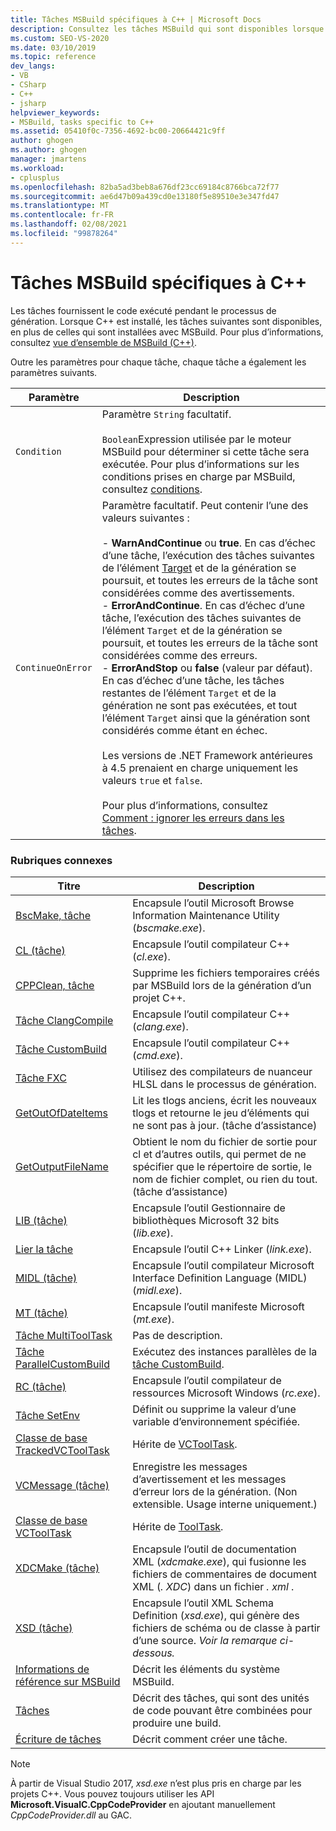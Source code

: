 ```yaml
---
title: Tâches MSBuild spécifiques à C++ | Microsoft Docs
description: Consultez les tâches MSBuild qui sont disponibles lorsque C++ est installé, que MSBuild utilise lors de la génération de code C++.
ms.custom: SEO-VS-2020
ms.date: 03/10/2019
ms.topic: reference
dev_langs:
- VB
- CSharp
- C++
- jsharp
helpviewer_keywords:
- MSBuild, tasks specific to C++
ms.assetid: 05410f0c-7356-4692-bc00-20664421c9ff
author: ghogen
ms.author: ghogen
manager: jmartens
ms.workload:
- cplusplus
ms.openlocfilehash: 82ba5ad3beb8a676df23cc69184c8766bca72f77
ms.sourcegitcommit: ae6d47b09a439cd0e13180f5e89510e3e347fd47
ms.translationtype: MT
ms.contentlocale: fr-FR
ms.lasthandoff: 02/08/2021
ms.locfileid: "99878264"
---
```

# <a name="msbuild-tasks-specific-to-c"></a>Tâches MSBuild spécifiques à C++

Les tâches fournissent le code exécuté pendant le processus de génération. Lorsque C++ est installé, les tâches suivantes sont disponibles, en plus de celles qui sont installées avec MSBuild. Pour plus d’informations, consultez [vue d’ensemble de MSBuild (C++)](/cpp/build/msbuild-visual-cpp-overview).

 Outre les paramètres pour chaque tâche, chaque tâche a également les paramètres suivants.

| Paramètre | Description |
|-------------------| - |
| `Condition` | Paramètre `String` facultatif.<br /><br /> `Boolean`Expression utilisée par le moteur MSBuild pour déterminer si cette tâche sera exécutée. Pour plus d’informations sur les conditions prises en charge par MSBuild, consultez [conditions](../msbuild/msbuild-conditions.md). |
| `ContinueOnError` | Paramètre facultatif. Peut contenir l’une des valeurs suivantes :<br /><br /> -   **WarnAndContinue** ou **true**. En cas d’échec d’une tâche, l’exécution des tâches suivantes de l’élément [Target](../msbuild/target-element-msbuild.md) et de la génération se poursuit, et toutes les erreurs de la tâche sont considérées comme des avertissements.<br />-   **ErrorAndContinue**. En cas d’échec d’une tâche, l’exécution des tâches suivantes de l’élément `Target` et de la génération se poursuit, et toutes les erreurs de la tâche sont considérées comme des erreurs.<br />-   **ErrorAndStop** ou **false** (valeur par défaut). En cas d’échec d’une tâche, les tâches restantes de l’élément `Target` et de la génération ne sont pas exécutées, et tout l’élément `Target` ainsi que la génération sont considérés comme étant en échec.<br /><br /> Les versions de .NET Framework antérieures à 4.5 prenaient en charge uniquement les valeurs `true` et `false`.<br /><br /> Pour plus d’informations, consultez [Comment : ignorer les erreurs dans les tâches](../msbuild/how-to-ignore-errors-in-tasks.md). |

### <a name="related-topics"></a>Rubriques connexes

|Titre|Description|
|-----------|-----------------|
|[BscMake, tâche](../msbuild/bscmake-task.md)|Encapsule l’outil Microsoft Browse Information Maintenance Utility (*bscmake.exe*).|
|[CL (tâche)](../msbuild/cl-task.md)|Encapsule l’outil compilateur C++ (*cl.exe*).|
|[CPPClean, tâche](../msbuild/cppclean-task.md)|Supprime les fichiers temporaires créés par MSBuild lors de la génération d’un projet C++.|
|[Tâche ClangCompile](../msbuild/clangcompile-task.md)|Encapsule l’outil compilateur C++ (*clang.exe*).|
|[Tâche CustomBuild](../msbuild/custombuild-task.md)|Encapsule l’outil compilateur C++ (*cmd.exe*).|
|[Tâche FXC](../msbuild/fxc-task.md)|Utilisez des compilateurs de nuanceur HLSL dans le processus de génération.|
|[GetOutOfDateItems](../msbuild/getoutofdateitems-task.md)|Lit les tlogs anciens, écrit les nouveaux tlogs et retourne le jeu d’éléments qui ne sont pas à jour. (tâche d’assistance)|
|[GetOutputFileName](../msbuild/getoutputfilename-task.md)|Obtient le nom du fichier de sortie pour cl et d’autres outils, qui permet de ne spécifier que le répertoire de sortie, le nom de fichier complet, ou rien du tout. (tâche d’assistance)|
|[LIB (tâche)](../msbuild/lib-task.md)|Encapsule l’outil Gestionnaire de bibliothèques Microsoft 32 bits (*lib.exe*).|
|[Lier la tâche](../msbuild/link-task.md)|Encapsule l’outil C++ Linker (*link.exe*).|
|[MIDL (tâche)](../msbuild/midl-task.md)|Encapsule l’outil compilateur Microsoft Interface Definition Language (MIDL) (*midl.exe*).|
|[MT (tâche)](../msbuild/mt-task.md)|Encapsule l’outil manifeste Microsoft (*mt.exe*).|
|[Tâche MultiToolTask](../msbuild/multitooltask-task.md)|Pas de description.|
|[Tâche ParallelCustomBuild](../msbuild/parallelcustombuild-task.md)|Exécutez des instances parallèles de la [tâche CustomBuild](../msbuild/custombuild-task.md).|
|[RC (tâche)](../msbuild/rc-task.md)|Encapsule l’outil compilateur de ressources Microsoft Windows (*rc.exe*).|
|[Tâche SetEnv](../msbuild/setenv-task.md)|Définit ou supprime la valeur d’une variable d’environnement spécifiée.|
|[Classe de base TrackedVCToolTask](../msbuild/trackedvctooltask-base-class.md)|Hérite de [VCToolTask](../msbuild/vctooltask-base-class.md).|
|[VCMessage (tâche)](../msbuild/vcmessage-task.md)|Enregistre les messages d’avertissement et les messages d’erreur lors de la génération. (Non extensible. Usage interne uniquement.)|
|[Classe de base VCToolTask](../msbuild/vctooltask-base-class.md)|Hérite de [ToolTask](/dotnet/api/microsoft.build.utilities.tooltask).|
|[XDCMake (tâche)](../msbuild/xdcmake-task.md)|Encapsule l’outil de documentation XML (*xdcmake.exe*), qui fusionne les fichiers de commentaires de document XML (*. XDC*) dans un fichier *. xml* .|
|[XSD (tâche)](../msbuild/xsd-task.md)|Encapsule l’outil XML Schema Definition (*xsd.exe*), qui génère des fichiers de schéma ou de classe à partir d’une source. *Voir la remarque ci-dessous.*|
|[Informations de référence sur MSBuild](../msbuild/msbuild-reference.md)|Décrit les éléments du système MSBuild.|
|[Tâches](../msbuild/msbuild-tasks.md)|Décrit des tâches, qui sont des unités de code pouvant être combinées pour produire une build.|
|[Écriture de tâches](../msbuild/task-writing.md)|Décrit comment créer une tâche.|

> [!NOTE]
> À partir de Visual Studio 2017, *xsd.exe* n’est plus pris en charge par les projets C++. Vous pouvez toujours utiliser les API **Microsoft.VisualC.CppCodeProvider** en ajoutant manuellement *CppCodeProvider.dll* au GAC.
